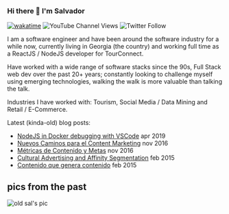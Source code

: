 ### Hi there 👋 I'm Salvador

[![wakatime](https://wakatime.com/badge/user/7b655bb4-43bf-4172-af0a-1f7bdfd2c285.svg)](https://wakatime.com/@7b655bb4-43bf-4172-af0a-1f7bdfd2c285) ![YouTube Channel Views](https://img.shields.io/youtube/channel/views/UCHh1XFiGFxLWFbQhYtivPQQ?style=social) ![Twitter Follow](https://img.shields.io/twitter/follow/SalvadorAceves?style=social)

I am a software engineer and have been around the software industry for a while now, currently living in Georgia (the country) and working full time as a ReactJS / NodeJS developer for TourConnect.

Have worked with a wide range of software stacks since the 90s, Full Stack web dev over the past 20+ years; constantly looking to challenge myself using emerging technologies, walking the walk is more valuable than talking the talk.

Industries I have worked with: Tourism, Social Media / Data Mining and Retail / E-Commerce.

Latest (kinda-old) blog posts:
- [NodeJS in Docker debugging with VSCode](https://salvador.aceves.mx/nodejs-debug-docker-vscode/) apr 2019
- [Nuevos Caminos para el Content Marketing](https://salvador.aceves.mx/nuevos-caminos-para-el-content-marketing/) nov 2016
- [Métricas de Contenido y Metas](https://salvador.aceves.mx/metricas-de-contenido-y-metas/) nov 2016
- [Cultural Advertising and Affinity Segmentation](https://salvador.aceves.mx/cultural-advertising-and-affinity-segmentation/) feb 2015
- [Contenido que genera contenido](https://salvador.aceves.mx/contenido-que-genera-contenido/) feb 2015

## pics from the past

![old sal's pic](https://salvador.aceves.mx/static/5fc04a019c5cdaccd2a936c9a29ec6cc/1c72d/teen-sal.jpg)
